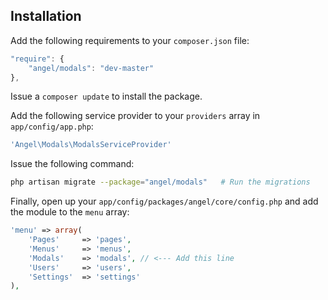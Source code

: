 Installation
------------
Add the following requirements to your `composer.json` file:
```javascript
"require": {
    "angel/modals": "dev-master"
},
```

Issue a `composer update` to install the package.

Add the following service provider to your `providers` array in `app/config/app.php`:
```php
'Angel\Modals\ModalsServiceProvider'
```

Issue the following command:
```bash
php artisan migrate --package="angel/modals"   # Run the migrations
```

Finally, open up your `app/config/packages/angel/core/config.php` and add the module to the `menu` array:
```php
'menu' => array(
	'Pages'		=> 'pages',
	'Menus'		=> 'menus',
	'Modals'	=> 'modals', // <--- Add this line
	'Users'		=> 'users',
	'Settings'	=> 'settings'
),
```
